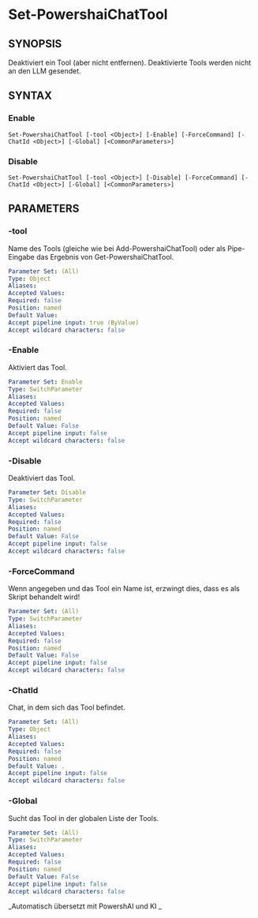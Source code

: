 ﻿---
external help file: powershai-help.xml
schema: 2.0.0
powershai: true
---

# Set-PowershaiChatTool

## SYNOPSIS <!--!= @#Synop !-->
Deaktiviert ein Tool (aber nicht entfernen). Deaktivierte Tools werden nicht an den LLM gesendet.

## SYNTAX <!--!= @#Syntax !-->

### Enable
```
Set-PowershaiChatTool [-tool <Object>] [-Enable] [-ForceCommand] [-ChatId <Object>] [-Global] [<CommonParameters>]
```

### Disable
```
Set-PowershaiChatTool [-tool <Object>] [-Disable] [-ForceCommand] [-ChatId <Object>] [-Global] [<CommonParameters>]
```

## PARAMETERS <!--!= @#Params !-->

### -tool
Name des Tools (gleiche wie bei Add-PowershaiChatTool) oder als Pipe-Eingabe das Ergebnis von Get-PowershaiChatTool.

```yml
Parameter Set: (All)
Type: Object
Aliases: 
Accepted Values: 
Required: false
Position: named
Default Value: 
Accept pipeline input: true (ByValue)
Accept wildcard characters: false
```

### -Enable
Aktiviert das Tool.

```yml
Parameter Set: Enable
Type: SwitchParameter
Aliases: 
Accepted Values: 
Required: false
Position: named
Default Value: False
Accept pipeline input: false
Accept wildcard characters: false
```

### -Disable
Deaktiviert das Tool.

```yml
Parameter Set: Disable
Type: SwitchParameter
Aliases: 
Accepted Values: 
Required: false
Position: named
Default Value: False
Accept pipeline input: false
Accept wildcard characters: false
```

### -ForceCommand
Wenn angegeben und das Tool ein Name ist, erzwingt dies, dass es als Skript behandelt wird!

```yml
Parameter Set: (All)
Type: SwitchParameter
Aliases: 
Accepted Values: 
Required: false
Position: named
Default Value: False
Accept pipeline input: false
Accept wildcard characters: false
```

### -ChatId
Chat, in dem sich das Tool befindet.

```yml
Parameter Set: (All)
Type: Object
Aliases: 
Accepted Values: 
Required: false
Position: named
Default Value: .
Accept pipeline input: false
Accept wildcard characters: false
```

### -Global
Sucht das Tool in der globalen Liste der Tools.

```yml
Parameter Set: (All)
Type: SwitchParameter
Aliases: 
Accepted Values: 
Required: false
Position: named
Default Value: False
Accept pipeline input: false
Accept wildcard characters: false
```




<!--PowershaiAiDocBlockStart-->
_Automatisch übersetzt mit PowershAI und KI 
_
<!--PowershaiAiDocBlockEnd-->
